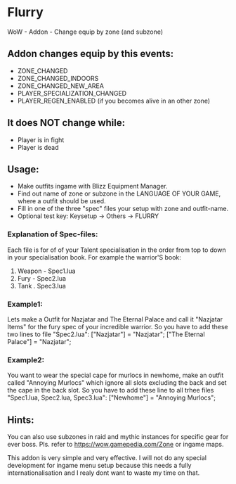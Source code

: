 # Flurry
WoW - Addon - Change equip by zone (and subzone)

## Addon changes equip by this events:
- ZONE_CHANGED
- ZONE_CHANGED_INDOORS
- ZONE_CHANGED_NEW_AREA
- PLAYER_SPECIALIZATION_CHANGED
- PLAYER_REGEN_ENABLED (if you becomes alive in an other zone)

## It does NOT change while:
- Player is in fight
- Player is dead

## Usage:
- Make outfits ingame with Blizz Equipment Manager.
- Find out name of zone or subzone in the LANGUAGE OF YOUR GAME, where a outfit should be used.
- Fill in one of the three "spec" files your setup with zone and outfit-name.
- Optional test key: Keysetup -> Others -> FLURRY 

### Explanation of Spec-files:
Each file is for of of your Talent specialisation in the order from top to down in your specialisation book.
For example the warrior'S book:
1. Weapon - Spec1.lua
2. Fury   - Spec2.lua
3. Tank   . Spec3.lua

### Example1:
Lets make a Outfit for Nazjatar and The Eternal Palace and call it "Nazjatar Items" for the fury spec of your incredible warrior.
So you have to add these two lines to file "Spec2.lua":
["Nazjatar"] = "Nazjatar";
["The Eternal Palace"] = "Nazjatar";

### Example2:
You want to wear the special cape for murlocs in newhome, make an outfit called "Annoying Murlocs" which ignore all slots excluding the back and set the cape in the back slot.
So you have to add these line to all trhee files "Spec1.lua, Spec2.lua, Spec3.lua":
["Newhome"] = "Annoying Murlocs";

## Hints:
You can also use subzones in raid and mythic instances for specific gear for ever boss.
Pls. refer to https://wow.gamepedia.com/Zone or ingame maps.

This addon is very simple and very effective.
I will not do any special development for ingame menu setup because this needs a fully internationalisation
and I realy dont want to waste my time on that.
